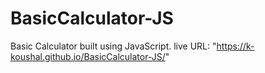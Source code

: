 # BasicCalculator-JS
Basic Calculator built using JavaScript.
live URL: "https://k-koushal.github.io/BasicCalculator-JS/"
